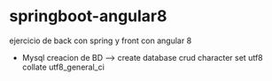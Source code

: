 # springboot-angular8
ejercicio de back con spring y front con angular 8

+ Mysql  creacion de BD --> create database crud character set utf8 collate utf8_general_ci
